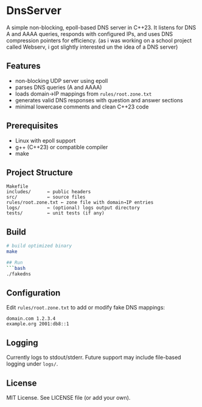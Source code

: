 # DnsServer

A simple non-blocking, epoll-based DNS server in C++23. It listens for DNS A and AAAA queries, responds with configured IPs, and uses DNS compression pointers for efficiency. (as i was working on a school project called Webserv, i got slightly interested un the idea of a DNS server)
## Features
- non-blocking UDP server using epoll
- parses DNS queries (A and AAAA)
- loads domain→IP mappings from `rules/root.zone.txt`
- generates valid DNS responses with question and answer sections
- minimal lowercase comments and clean C++23 code

## Prerequisites
- Linux with epoll support
- g++ (C++23) or compatible compiler
- make

## Project Structure
```
Makefile
includes/      ← public headers
src/           ← source files
rules/root.zone.txt ← zone file with domain→IP entries
logs/          ← (optional) logs output directory
tests/         ← unit tests (if any)
```

## Build
```bash
# build optimized binary
make

## Run
```bash
./fakedns

```

## Configuration
Edit `rules/root.zone.txt` to add or modify fake DNS mappings:
```
domain.com 1.2.3.4
example.org 2001:db8::1
```

## Logging
Currently logs to stdout/stderr. Future support may include file-based logging under `logs/`.

## License
MIT License. See LICENSE file (or add your own).
